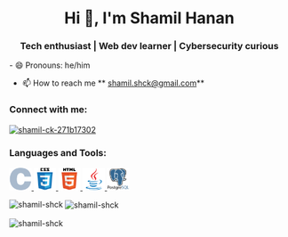 
<h1 align="center">Hi 👋, I'm Shamil Hanan</h1>
<h3 align="center">Tech enthusiast | Web dev learner | Cybersecurity curious</h3>
- 😄 Pronouns: he/him

- 📫 How to reach me ** shamil.shck@gmail.com**

<h3 align="left">Connect with me:</h3>
<p align="left">
<a href="https://linkedin.com/in/shamil-ck-271b17302" target="blank"><img align="center" src="https://raw.githubusercontent.com/rahuldkjain/github-profile-readme-generator/master/src/images/icons/Social/linked-in-alt.svg" alt="shamil-ck-271b17302" height="30" width="40" /></a>
</p>

<h3 align="left">Languages and Tools:</h3>
<p align="left"> <a href="https://www.cprogramming.com/" target="_blank" rel="noreferrer"> <img src="https://raw.githubusercontent.com/devicons/devicon/master/icons/c/c-original.svg" alt="c" width="40" height="40"/> </a> <a href="https://www.w3schools.com/css/" target="_blank" rel="noreferrer"> <img src="https://raw.githubusercontent.com/devicons/devicon/master/icons/css3/css3-original-wordmark.svg" alt="css3" width="40" height="40"/> </a> <a href="https://www.w3.org/html/" target="_blank" rel="noreferrer"> <img src="https://raw.githubusercontent.com/devicons/devicon/master/icons/html5/html5-original-wordmark.svg" alt="html5" width="40" height="40"/> </a> <a href="https://www.java.com" target="_blank" rel="noreferrer"> <img src="https://raw.githubusercontent.com/devicons/devicon/master/icons/java/java-original.svg" alt="java" width="40" height="40"/> </a> <a href="https://www.postgresql.org" target="_blank" rel="noreferrer"> <img src="https://raw.githubusercontent.com/devicons/devicon/master/icons/postgresql/postgresql-original-wordmark.svg" alt="postgresql" width="40" height="40"/> </a> </p>

<p><img align="left" src="https://github-readme-stats.vercel.app/api/top-langs?username=shamil-shck&show_icons=true&locale=en&layout=compact" alt="shamil-shck" /></p>

<p>&nbsp;<img align="center" src="https://github-readme-stats.vercel.app/api?username=shamil-shck&show_icons=true&locale=en" alt="shamil-shck" /></p>

<p><img align="center" src="https://github-readme-streak-stats.herokuapp.com/?user=shamil-shck&" alt="shamil-shck" /></p>
